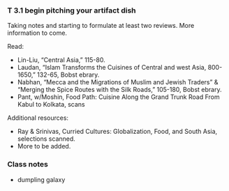 ### T 3.1 begin pitching your artifact dish

Taking notes and starting to formulate at least two reviews. More information to come.

Read:

- Lin-Liu, “Central Asia,” 115-80.
- Laudan, “Islam Transforms the Cuisines of Central and west Asia, 800-1650,” 132-65, Bobst ebrary.
- Nabhan, “Mecca and the Migrations of Muslim and Jewish Traders” & “Merging the Spice Routes with the Silk Roads,” 105-180, Bobst ebrary.
- Pant, w/Moshin, Food Path: Cuisine Along the Grand Trunk Road From Kabul to Kolkata, scans

Additional resources:

- Ray & Srinivas, Curried Cultures: Globalization, Food, and South Asia, selections scanned.
- More to be added.

### Class notes

- dumpling galaxy
